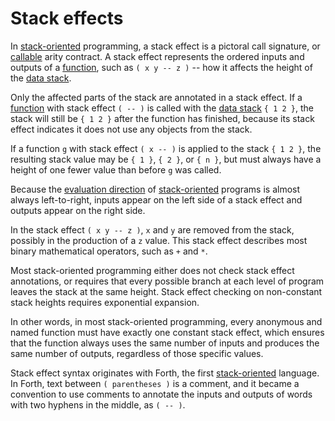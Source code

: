# Stack effects

In [stack-oriented](../paradigms/stack-oriented.md) programming, a stack effect is a pictoral call signature, or [callable](../types/function.md) arity contract. A stack effect represents the ordered inputs and outputs of a [function](../concepts/functions.md), such as `( x y -- z )` -- how it affects the height of the [data stack](./data_stack.md).

Only the affected parts of the stack are annotated in a stack effect. If a [function](../concepts/functions.md) with stack effect `( -- )` is called with the [data stack](./data_stack.md) `{ 1 2 }`, the stack will still be `{ 1 2 }` after the function has finished, because its stack effect indicates it does not use any objects from the stack.

If a function `g` with stack effect `( x -- )` is applied to the stack `{ 1 2 }`, the resulting stack value may be `{ 1 }`, `{ 2 }`, or `{ n }`, but must always have a height of one fewer value than before `g` was called.

Because the [evaluation direction](./evaluation_direction.md) of [stack-oriented](../paradigms/stack-oriented.md) programs is almost always left-to-right, inputs appear on the left side of a stack effect and outputs appear on the right side.

In the stack effect `( x y -- z )`, `x` and `y` are removed from the stack, possibly in the production of a `z` value. This stack effect describes most binary mathematical operators, such as `+` and `*`.

Most stack-oriented programming either does not check stack effect annotations, or requires that every possible branch at each level of program leaves the stack at the same height. Stack effect checking on non-constant stack heights requires exponential expansion.

In other words, in most stack-oriented programming, every anonymous and named function must have exactly one constant stack effect, which ensures that the function always uses the same number of inputs and produces the same number of outputs, regardless of those specific values.

Stack effect syntax originates with Forth, the first [stack-oriented](../paradigms/stack-oriented.md) language. In Forth, text between `( parentheses )` is a comment, and it became a convention to use comments to annotate the inputs and outputs of words with two hyphens in the middle, as `( -- )`.
